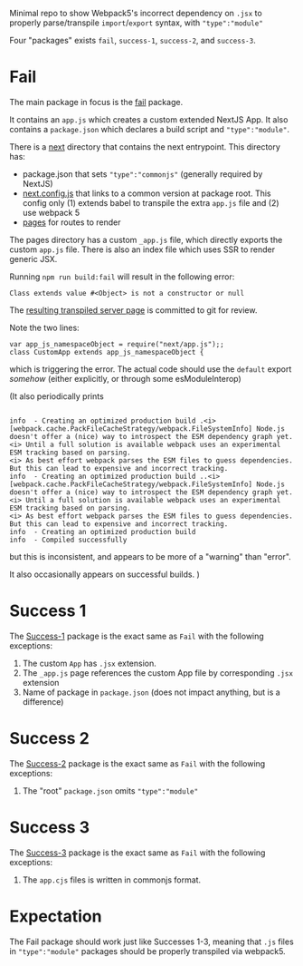 Minimal repo to show Webpack5's incorrect dependency on `.jsx` to properly parse/transpile `import`/`export` syntax, with `"type":"module"`

Four "packages" exists `fail`, `success-1`, `success-2`, and `success-3`.

# Fail

The main package in focus is the [fail](./fail) package.

It contains an `app.js` which creates a custom extended NextJS App. It also contains a `package.json` which declares a build script and `"type":"module"`.

There is a [next](./fail/next) directory that contains the next entrypoint. This directory has:

* package.json that sets `"type":"commonjs"` (generally required by NextJS)
* [next.config.js](./fail/next/next.config.js) that links to a common version at package root. This config only (1) extends babel to transpile the extra `app.js` file and (2) use webpack 5
* [pages](./fail/next/pages) for routes to render

The pages directory has a custom `_app.js` file, which directly exports the custom `app.js` file. There is also an index file which uses SSR to render generic JSX.

Running `npm run build:fail` will result in the following error:

```
Class extends value #<Object> is not a constructor or null
```

The [resulting transpiled server page](./fail/next/.next/server/pages/_app.js) is committed to git for review.

Note the two lines:
```
var app_js_namespaceObject = require("next/app.js");;
class CustomApp extends app_js_namespaceObject {
```
which is triggering the error.
The actual code should use the `default` export _somehow_ (either explicitly, or through some esModuleInterop)

(It also periodically prints
```

info  - Creating an optimized production build .<i> [webpack.cache.PackFileCacheStrategy/webpack.FileSystemInfo] Node.js doesn't offer a (nice) way to introspect the ESM dependency graph yet.
<i> Until a full solution is available webpack uses an experimental ESM tracking based on parsing.
<i> As best effort webpack parses the ESM files to guess dependencies. But this can lead to expensive and incorrect tracking.
info  - Creating an optimized production build ..<i> [webpack.cache.PackFileCacheStrategy/webpack.FileSystemInfo] Node.js doesn't offer a (nice) way to introspect the ESM dependency graph yet.
<i> Until a full solution is available webpack uses an experimental ESM tracking based on parsing.
<i> As best effort webpack parses the ESM files to guess dependencies. But this can lead to expensive and incorrect tracking.
info  - Creating an optimized production build
info  - Compiled successfully
```
but this is inconsistent, and appears to be more of a "warning" than "error".

It also occasionally appears on successful builds.
)

# Success 1

The [Success-1](./success-1) package is the exact same as `Fail` with the following exceptions:

1) The custom `App` has `.jsx` extension.
2) The `_app.js` page references the custom App file by corresponding `.jsx` extension
3) Name of package in `package.json` (does not impact anything, but is a difference)

# Success 2

The [Success-2](./success-2) package is the exact same as `Fail` with the following exceptions:

1) The "root" `package.json` omits `"type":"module"`

# Success 3

The [Success-3](./success-3) package is the exact same as `Fail` with the following exceptions:

1) The `app.cjs` files is written in commonjs format.

# Expectation

The Fail package should work just like Successes 1-3, meaning that `.js` files in `"type":"module"` packages should be properly transpiled via webpack5.

